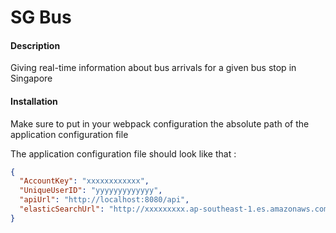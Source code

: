 

SG Bus
========

#### Description

Giving real-time information about bus arrivals for a given bus stop in Singapore

#### Installation

Make sure to put in your webpack configuration the absolute path of the application configuration file
  
The application configuration file should look like that : 

```json
{
  "AccountKey": "xxxxxxxxxxxx",
  "UniqueUserID": "yyyyyyyyyyyyy",
  "apiUrl": "http://localhost:8080/api",
  "elasticSearchUrl": "http://xxxxxxxxx.ap-southeast-1.es.amazonaws.com"
}

```




